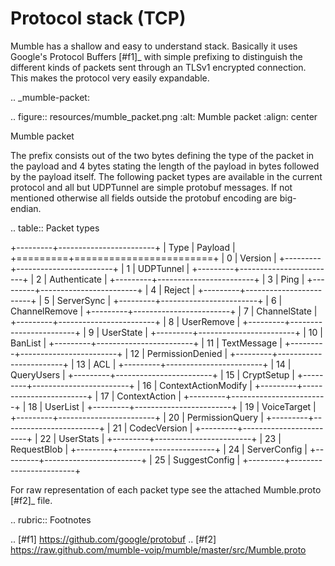 # Protocol stack (TCP)

Mumble has a shallow and easy to understand stack. Basically it
uses Google's Protocol Buffers [#f1]_ with simple prefixing to
distinguish the different kinds of packets sent through an TLSv1
encrypted connection. This makes the protocol very easily expandable.

.. _mumble-packet:

.. figure:: resources/mumble_packet.png
   :alt: Mumble packet
   :align: center

   Mumble packet

The prefix consists out of the two bytes defining the type of the packet
in the payload and 4 bytes stating the length of the payload in bytes
followed by the payload itself. The following packet types are available
in the current protocol and all but UDPTunnel are simple protobuf messages.
If not mentioned otherwise all fields outside the protobuf encoding are big-endian.


.. table:: Packet types

   +---------+------------------------+
   | Type    | Payload                |
   +=========+========================+
   | 0       | Version                |
   +---------+------------------------+
   | 1       | UDPTunnel              |
   +---------+------------------------+
   | 2       | Authenticate           |
   +---------+------------------------+
   | 3       | Ping                   |
   +---------+------------------------+
   | 4       | Reject                 |
   +---------+------------------------+
   | 5       | ServerSync             |
   +---------+------------------------+
   | 6       | ChannelRemove          |
   +---------+------------------------+
   | 7       | ChannelState           |
   +---------+------------------------+
   | 8       | UserRemove             |
   +---------+------------------------+
   | 9       | UserState              |
   +---------+------------------------+
   | 10      | BanList                |
   +---------+------------------------+
   | 11      | TextMessage            |
   +---------+------------------------+
   | 12      | PermissionDenied       |
   +---------+------------------------+
   | 13      | ACL                    |
   +---------+------------------------+
   | 14      | QueryUsers             |
   +---------+------------------------+
   | 15      | CryptSetup             |
   +---------+------------------------+
   | 16      | ContextActionModify    |
   +---------+------------------------+
   | 17      | ContextAction          |
   +---------+------------------------+
   | 18      | UserList               |
   +---------+------------------------+
   | 19      | VoiceTarget            |
   +---------+------------------------+
   | 20      | PermissionQuery        |
   +---------+------------------------+
   | 21      | CodecVersion           |
   +---------+------------------------+
   | 22      | UserStats              |
   +---------+------------------------+
   | 23      | RequestBlob            |
   +---------+------------------------+
   | 24      | ServerConfig           |
   +---------+------------------------+
   | 25      | SuggestConfig          |
   +---------+------------------------+

For raw representation of each packet type see the attached Mumble.proto [#f2]_ file.


..      rubric:: Footnotes

.. [#f1] https://github.com/google/protobuf
.. [#f2] https://raw.github.com/mumble-voip/mumble/master/src/Mumble.proto
